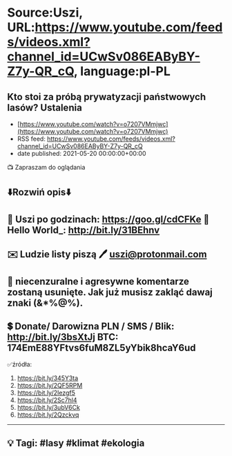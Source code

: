# Source:Uszi, URL:https://www.youtube.com/feeds/videos.xml?channel_id=UCwSv086EAByBY-Z7y-QR_cQ, language:pl-PL

## Kto stoi za próbą prywatyzacji państwowych lasów? Ustalenia
 - [https://www.youtube.com/watch?v=o7207VMmjwc](https://www.youtube.com/watch?v=o7207VMmjwc)
 - RSS feed: https://www.youtube.com/feeds/videos.xml?channel_id=UCwSv086EAByBY-Z7y-QR_cQ
 - date published: 2021-05-20 00:00:00+00:00

📺 Zapraszam do oglądania

⬇️Rozwiń opis⬇️
------------------------------------------------------------
👀 Uszi po godzinach: https://goo.gl/cdCFKe
👀 Hello World_: http://bit.ly/31BEhnv
------------------------------------------------------------
✉️ Ludzie listy piszą 
🖊️ uszi@protonmail.com
------------------------------------------------------------
👺 niecenzuralne i agresywne komentarze zostaną usunięte.  Jak już musisz zakląć dawaj znaki (&*%@%).
------------------------------------------------------------
💲 Donate/ Darowizna
PLN / SMS / Blik: http://bit.ly/3bsXtJj
BTC: 174EmE88YFtvs6fuM8ZL5yYbik8hcaY6ud
-------------------------------------------------------------
✅źródła:
1. https://bit.ly/345Y3ta
2. https://bit.ly/2QF5RPM
3. https://bit.ly/2Iezgf5
4. https://bit.ly/2Sc7hl4
5. https://bit.ly/3ubV6Ck
6. https://bit.ly/2Qzckvq
---------------------------------------------------------------
💡 Tagi: #lasy #klimat #ekologia
--------------------------------------------------------------

